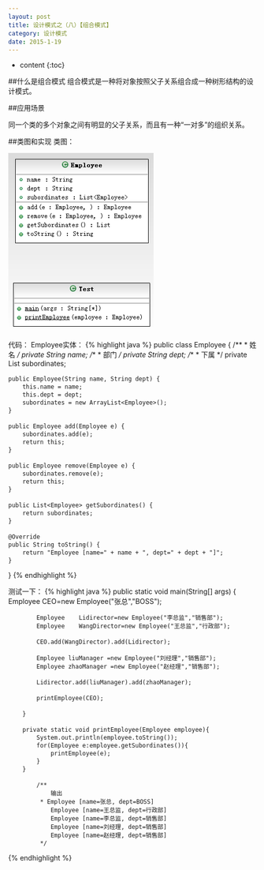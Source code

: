 ```yaml
---
layout: post
title: 设计模式之（八）【组合模式】
category: 设计模式
date: 2015-1-19
---
```


* content
{:toc}

##什么是组合模式
组合模式是一种将对象按照父子关系组合成一种树形结构的设计模式。

##应用场景
>
同一个类的多个对象之间有明显的父子关系，而且有一种“一对多”的组织关系。

##类图和实现
类图：

![数据访问对象模式](/res/img/blogimg/2015/01/compositeDP.png)

代码：
Employee实体：
{% highlight java %}
public class Employee {
	/**
	 * 姓名
	 */
	private String name;
	/**
	 * 部门
	 */
	private String dept;
	/**
	 * 下属
	 */
	private List<Employee> subordinates;

	public Employee(String name, String dept) {
		this.name = name;
		this.dept = dept;
		subordinates = new ArrayList<Employee>();
	}

	public Employee add(Employee e) {
		subordinates.add(e);
		return this;
	}

	public Employee remove(Employee e) {
		subordinates.remove(e);
		return this;
	}

	public List<Employee> getSubordinates() {
		return subordinates;
	}

	@Override
	public String toString() {
		return "Employee [name=" + name + ", dept=" + dept + "]";
	}

}
{% endhighlight %}



测试一下：
{% highlight java %}
		public static void main(String[] args) {
			Employee CEO=new Employee("张总","BOSS");

			Employee	Lidirector=new Employee("李总监","销售部");
			Employee	WangDirector=new Employee("王总监","行政部");

			CEO.add(WangDirector).add(Lidirector);

			Employee liuManager =new Employee("刘经理","销售部");
			Employee zhaoManager =new Employee("赵经理","销售部");

			Lidirector.add(liuManager).add(zhaoManager);

			printEmployee(CEO);

		}

		private static void printEmployee(Employee employee){
			System.out.println(employee.toString());
			for(Employee e:employee.getSubordinates()){
				printEmployee(e);
			}
		}

			/**
				输出
			 * Employee [name=张总, dept=BOSS]
				Employee [name=王总监, dept=行政部]
				Employee [name=李总监, dept=销售部]
				Employee [name=刘经理, dept=销售部]
				Employee [name=赵经理, dept=销售部]
			 */
{% endhighlight %}


<script async src="//pagead2.googlesyndication.com/pagead/js/adsbygoogle.js"></script>
<!-- hah -->
<ins class="adsbygoogle"
     style="display:block"
     data-ad-client="ca-pub-7313295507948994"
     data-ad-slot="2634724060"
     data-ad-format="auto"></ins>
<script>
(adsbygoogle = window.adsbygoogle || []).push({});
</script>